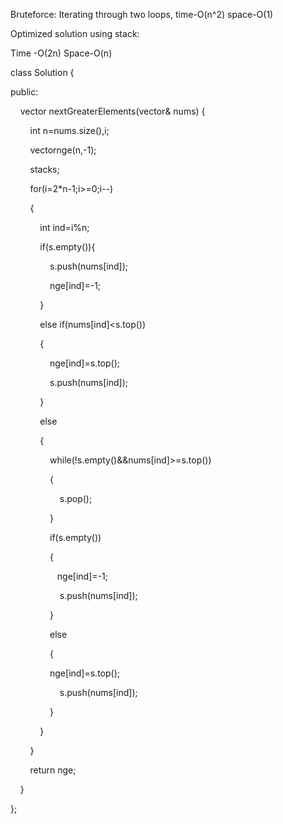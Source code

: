 Bruteforce: Iterating through two loops, time-O(n^2) space-O(1)

Optimized solution using stack:

Time -O(2n) Space-O(n)

class Solution {

public:

    vector<int> nextGreaterElements(vector<int>& nums) {

        int n=nums.size(),i;

        vector<int>nge(n,-1);

        stack<int>s;

        for(i=2*n-1;i>=0;i--)

        {

            int ind=i%n;

            if(s.empty()){

                s.push(nums[ind]);

                nge[ind]=-1;  

            }

            else if(nums[ind]<s.top())

            {

                nge[ind]=s.top();

                s.push(nums[ind]);

            }

            else

            {

                while(!s.empty()&&nums[ind]>=s.top())

                {

                    s.pop();

                }

                if(s.empty())

                {

                   nge[ind]=-1;

                    s.push(nums[ind]);

                }

                else

                {

                nge[ind]=s.top();

                    s.push(nums[ind]);

                }

            }

        }

        return nge;

    }

};
